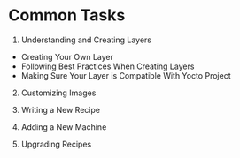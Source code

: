 <h1> Common Tasks </h1>

1. Understanding and Creating Layers
- Creating Your Own Layer
- Following Best Practices When Creating Layers
- Making Sure Your Layer is Compatible With Yocto Project
2. Customizing Images

3. Writing a New Recipe

4. Adding a New Machine

5. Upgrading Recipes